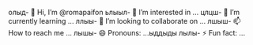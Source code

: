 олыд- 👋 Hi, I’m @romapaifon
ьлыыл- 👀 I’m interested in ...
цлцш- 🌱 I’m currently learning ...
ллыы- 💞️ I’m looking to collaborate on ...
лшыш- 📫 How to reach me ...
лышы- 😄 Pronouns: ...ыддыды
лылы- ⚡ Fun fact: ...

<!---
romapaifon/romapaifon is a ✨ special ✨ repository because its `README.md` (this file) appears on your GitHub profile.
You can click the Preview link to take a look at your changes.
--->
